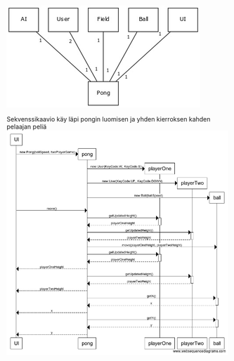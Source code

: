 ![Luokkakaavio](https://github.com/SkarpAnton/OtPong/blob/master/dokumentaatio/Kuvat/luokkakaavioAlustava.jpg)

Sekvenssikaavio käy läpi pongin luomisen ja yhden kierroksen kahden pelaajan peliä
![Sekvenssikaavio](https://github.com/SkarpAnton/OtPong/blob/master/dokumentaatio/Kuvat/SekvenssiKaavioPongMove.png)

